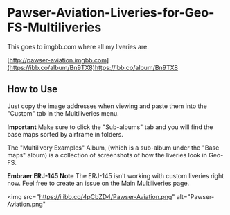 # Pawser-Aviation-Liveries-for-Geo-FS-Multiliveries
This goes to imgbb.com where all my liveries are. 

[http://pawser-aviation.imgbb.com](https://ibb.co/album/Bn9TX8)https://ibb.co/album/Bn9TX8

## How to Use
Just copy the image addresses when viewing and paste them into the "Custom" tab in the Multiliveries menu.

**Important** 
Make sure to click the "Sub-albums" tab and you will find the base maps sorted by airframe in folders. 

The "Multilivery Examples" Album, (which is a sub-album under the "Base maps" album) is a collection of screenshots of how the liveries look in Geo-FS.

**Embraer ERJ-145 Note**
The ERJ-145 isn't working with custom liveries right now. Feel free to create an issue on the Main Multiliveries page.

<img src="https://i.ibb.co/4pCbZD4/Pawser-Aviation.png" alt="Pawser-Aviation.png"

